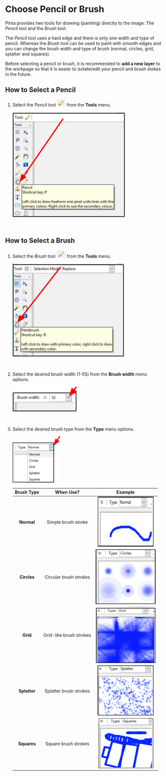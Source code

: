 # Choose Pencil or Brush

 Pinta provides two tools for drawing (painting) directly to the image: The *Pencil* tool and the *Brush* tool. 

 The *Pencil* tool uses a hard edge and there is only one width and type of pencil. Whereas the *Brush* tool can be used to paint with smooth edges and you can change the brush width and type of brush (normal, circles, grid, splatter and squares). 

 Before selecting a pencil or brush, it is recommended to **add a new layer** to the workpage so that it is easier to isolate/edit your pencil and brush stokes in the future.


## How to Select a Pencil 

 1. Select the *Pencil* tool ![pencil tool](img/pencil.png) from the **Tools** menu.

     ![pencil select](img/pencilselect.png)

     &nbsp;   

## How to Select a Brush     

1.  Select the *Brush* tool ![brush tool](img/brush.png) from the **Tools** menu.

     ![brush select](img/brushselect.png)

     &nbsp;  

2.  Select the desired brush width (1-55) from the **Brush width** menu options.

    ![Brush Width](img/brushwidth.png)

      &nbsp;  


3.  Select the desired brush type from the **Type** menu options. 

    ![Brush Type](img/brushtype.png)
    
    Brush Type | When Use?| Example
    :-----------:|:-------------------------:| :------------------------------:
    **Normal** | Simple brush stroke |   ![normal brush](img/brushnormal.png) 
    **Circles** | Circular brush strokes | ![circle brush](img/brushcircle.png) 
    **Grid**   | Grid-like brush strokes | ![grid brush](img/brushgrid.png) 
    **Splatter** | Splatter brush strokes | ![splatter brush](img/brushsplatter.png)
    **Squares** | Square brush strokes | ![square brush](img/brushsquare.png)



